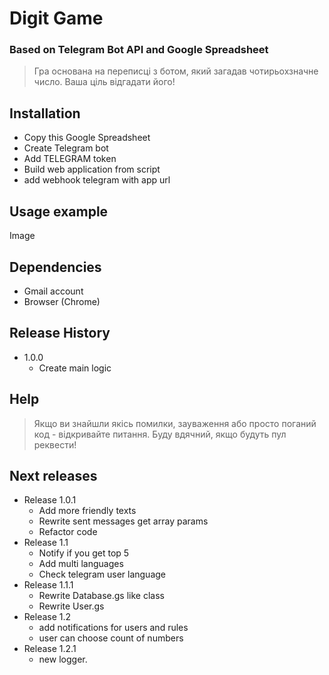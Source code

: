 # Digit Game

### Based on Telegram Bot API and Google Spreadsheet

> Гра основана на переписці з ботом, який загадав чотирьохзначне число. Ваша ціль відгадати його!  

## Installation
* Copy this Google Spreadsheet
* Create Telegram bot
* Add TELEGRAM token
* Build web application from script
* add webhook telegram with app url

## Usage example
Image

## Dependencies
* Gmail account
* Browser (Chrome)

## Release History
* 1.0.0
    * Create main logic

## Help
> Якщо ви знайшли якісь помилки, зауваження або просто поганий код - відкривайте питання. Буду вдячний, якщо будуть пул реквести!

## Next releases
* Release 1.0.1
  * Add more friendly texts
  * Rewrite sent messages get array params
  * Refactor code
* Release 1.1
  * Notify if you get top 5
  * Add multi languages
  * Check telegram user language
* Release 1.1.1
  * Rewrite Database.gs like class
  * Rewrite User.gs
* Release 1.2
  * add notifications for users and rules
  * user can choose count of numbers
* Release 1.2.1
  * new logger.
   
